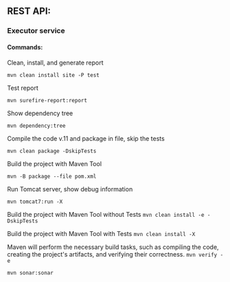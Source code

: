 ## REST API:

### Executor service

#### Commands:

Clean, install, and generate report

`mvn clean install site -P test`

Test report

`mvn surefire-report:report`

Show dependency tree

`mvn dependency:tree`

Compile the code v.11 and package in file, skip the tests

`mvn clean package -DskipTests`

Build the project with Maven Tool

`mvn -B package --file pom.xml`

Run Tomcat server, show debug information

`mvn tomcat7:run -X`

Build the project with Maven Tool without Tests
`mvn clean install -e -DskipTests`

Build the project with Maven Tool with Tests
`mvn clean install -X`

Maven will perform the necessary build tasks, such as compiling the code,
creating the project's artifacts, and verifying their correctness.
`mvn verify -e`

`mvn sonar:sonar`